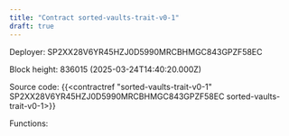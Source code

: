 ```yaml
---
title: "Contract sorted-vaults-trait-v0-1"
draft: true
---
```

Deployer: SP2XX28V6YR45HZJ0D5990MRCBHMGC843GPZF58EC


 



Block height: 836015 (2025-03-24T14:40:20.000Z)

Source code: {{<contractref "sorted-vaults-trait-v0-1" SP2XX28V6YR45HZJ0D5990MRCBHMGC843GPZF58EC sorted-vaults-trait-v0-1>}}

Functions:


